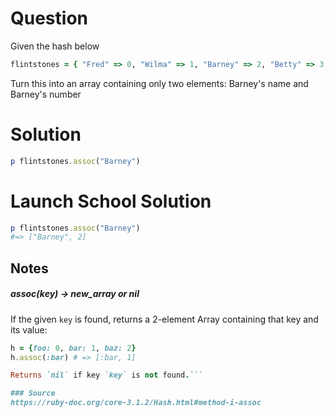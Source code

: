 # Question

Given the hash below

```ruby
flintstones = { "Fred" => 0, "Wilma" => 1, "Barney" => 2, "Betty" => 3, "BamBam" => 4, "Pebbles" => 5 }
```

Turn this into an array containing only two elements: Barney's name and Barney's number


# Solution
```rb
p flintstones.assoc("Barney")
```


# Launch School Solution

```rb
p flintstones.assoc("Barney")
#=> ["Barney", 2]
```






## Notes

##### assoc(key) → new_array or nil

If the given `key` is found, returns a 2-element Array containing that key and its value:

```rb
h = {foo: 0, bar: 1, baz: 2}
h.assoc(:bar) # => [:bar, 1]

Returns `nil` if key `key` is not found.```

### Source
https://ruby-doc.org/core-3.1.2/Hash.html#method-i-assoc